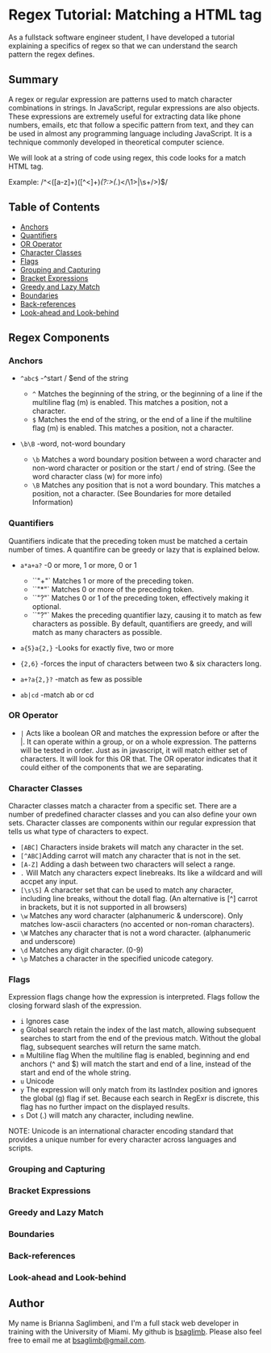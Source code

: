 # Regex Tutorial: Matching a HTML tag

As a fullstack software engineer student, I have developed a tutorial explaining a specifics of regex so that we can understand the search pattern the regex defines.

## Summary

A regex or regular expression are patterns used to match character combinations in strings. In JavaScript, regular expressions are also objects. These expressions are extremely useful for extracting data like phone numbers, emails, etc that follow a specific pattern from text, and they can be used in almost any programming language including JavaScript. It is a technique commonly developed in theoretical computer science.

We will look at a string of code using regex, this code looks for a match HTML tag.

Example: /^<([a-z]+)([^<]+)*(?:>(.*)<\/\1>|\s+\/>)$/


## Table of Contents

- [Anchors](#anchors)
- [Quantifiers](#quantifiers)
- [OR Operator](#or-operator)
- [Character Classes](#character-classes)
- [Flags](#flags)
- [Grouping and Capturing](#grouping-and-capturing)
- [Bracket Expressions](#bracket-expressions)
- [Greedy and Lazy Match](#greedy-and-lazy-match)
- [Boundaries](#boundaries)
- [Back-references](#back-references)
- [Look-ahead and Look-behind](#look-ahead-and-look-behind)

## Regex Components

### Anchors


- `^abc$` -^start / $end of the string
    * `^` Matches the beginning of the string, or the beginning of a line if the multiline flag (m) is enabled. This matches a position, not a character.
    * `$` Matches the end of the string, or the end of a line if the multiline flag (m) is enabled. This matches a position, not a character.

- `\b\B` -word, not-word boundary
    * `\b` Matches a word boundary position between a word character and non-word character or position or the start / end of string. (See the word character class (w) for more info)
    * `\B` Matches any position that is not a word boundary. This matches a position, not a character. (See Boundaries for more detailed Information)


### Quantifiers

Quantifiers indicate that the preceding token must be matched a certain number of times. A quantifire can be greedy or lazy that is explained below.

- `a*a+a?` -0 or more, 1 or more, 0 or 1
    * ``"+"` Matches 1 or more of the preceding token.
    * ``"*"` Matches 0 or more of the preceding token.
    * ``"?"` Matches 0 or 1 of the preceding token, effectively making it optional.
    * ``"?"` Makes the preceding quantifier lazy, causing it to match as few characters as possible. By default, quantifiers are greedy, and will match as many characters as possible.

- `a{5}a{2,}` -Looks for exactly five, two or more

- `{2,6}` -forces the input of characters between two & six characters long.

- `a+?a{2,}?` -match as few as possible

- `ab|cd` -match ab or cd

### OR Operator

- `|` Acts like a boolean OR and matches the expression before or after the |. It can operate within a group, or on a whole expression. The patterns will be tested in order. Just as in javascript, it will match either set of characters. It will look for this OR that. The OR operator indicates that it could either of the components that we are separating.

### Character Classes

Character classes match a character from a specific set. There are a number of predefined character classes and you can also define your own sets. Character classes are components within our regular expression that tells us what type of characters to expect.

- `[ABC]` Characters inside brakets will match any character in the set.
- `[^ABC]`Adding carrot will match any character that is not in the set.
- `[A-Z]` Adding a dash between two characters will select a range.
- `.` Will Match any characters expect linebreaks. Its like a wildcard and will accpet any input.
- `[\s\S]` A character set that can be used to match any character, including line breaks, without the dotall flag. (An alternative is [^] carrot in brackets, but it is not supported in all browsers)
- `\w` Matches any word character (alphanumeric & underscore). Only matches low-ascii characters (no accented or non-roman characters).
- `\W` Matches any character that is not a word character. (alphanumeric and underscore)
- `\d` Matches any digit character. (0-9)
- `\p` Matches a character in the specified unicode category.

### Flags

Expression flags change how the expression is interpreted. Flags follow the closing forward slash of the expression.

- `i` Ignores case
- `g` Global search retain the index of the last match, allowing subsequent searches to start from the end of the previous match. Without the global flag, subsequent searches will return the same match.
- `m` Multiline flag When the multiline flag is enabled, beginning and end anchors (^ and $) will match the start and end of a line, instead of the start and end of the whole string.
- `u` Unicode
- `y` The expression will only match from its lastIndex position and ignores the global (g) flag if set. Because each search in RegExr is discrete, this flag has no further impact on the displayed results.
- `s` Dot (.) will match any character, including newline.

NOTE: Unicode is an international character encoding standard that provides a unique number for every character across languages and scripts.

### Grouping and Capturing

### Bracket Expressions

### Greedy and Lazy Match

### Boundaries

### Back-references

### Look-ahead and Look-behind

## Author

My name is Brianna Saglimbeni, and I'm a full stack web developer in training with the University of Miami. My github is [bsaglimb](https://github.com/bsaglimb). Please also feel free to email me at bsaglimb@gmail.com. 